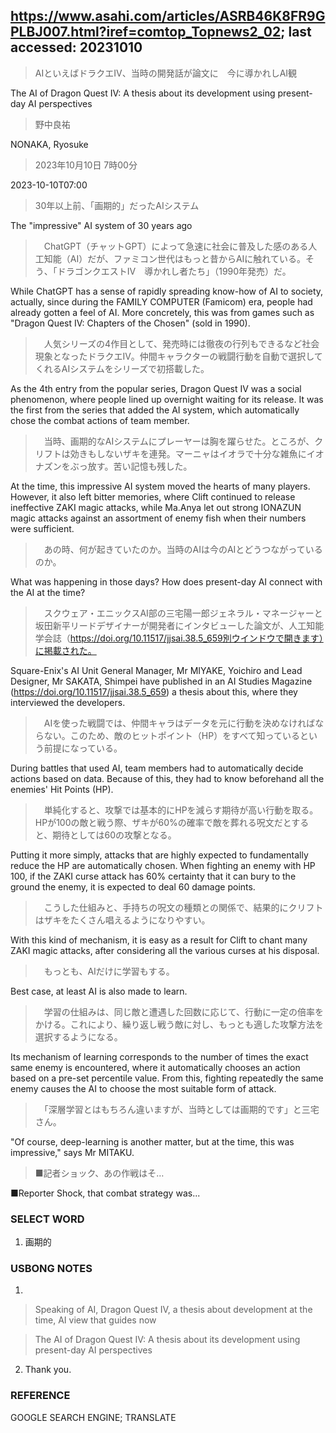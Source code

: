 ## https://www.asahi.com/articles/ASRB46K8FR9GPLBJ007.html?iref=comtop_Topnews2_02; last accessed: 20231010

> AIといえばドラクエⅣ、当時の開発話が論文に　今に導かれしAI観

The AI of Dragon Quest IV: A thesis about its development using present-day AI perspectives

> 野中良祐

NONAKA, Ryosuke

> 2023年10月10日 7時00分

2023-10-10T07:00

> 30年以上前、「画期的」だったAIシステム

The "impressive" AI system of 30 years ago

>　ChatGPT（チャットGPT）によって急速に社会に普及した感のある人工知能（AI）だが、ファミコン世代はもっと昔からAIに触れている。そう、「ドラゴンクエストⅣ　導かれし者たち」（1990年発売）だ。

While ChatGPT has a sense of rapidly spreading know-how of AI to society, actually, since during the FAMILY COMPUTER (Famicom) era, people had already gotten a feel of AI. More concretely, this was from games such as "Dragon Quest IV: Chapters of the Chosen" (sold in 1990).  

>　人気シリーズの4作目として、発売時には徹夜の行列もできるなど社会現象となったドラクエⅣ。仲間キャラクターの戦闘行動を自動で選択してくれるAIシステムをシリーズで初搭載した。

As the 4th entry from the popular series, Dragon Quest IV was a social phenomenon, where people lined up overnight waiting for its release. It was the first from the series that added the AI system, which automatically chose the combat actions of team member.

>　当時、画期的なAIシステムにプレーヤーは胸を躍らせた。ところが、クリフトは効きもしないザキを連発。マーニャはイオラで十分な雑魚にイオナズンをぶっ放す。苦い記憶も残した。

At the time, this impressive AI system moved the hearts of many players. However, it also left bitter memories, where Clift continued to release ineffective ZAKI magic attacks, while Ma.Anya let out strong IONAZUN magic attacks against an assortment of enemy fish when their numbers were sufficient.

>　あの時、何が起きていたのか。当時のAIは今のAIとどうつながっているのか。

What was happening in those days? How does present-day AI connect with the AI at the time?

>　スクウェア・エニックスAI部の三宅陽一郎ジェネラル・マネージャーと坂田新平リードデザイナーが開発者にインタビューした論文が、人工知能学会誌（https://doi.org/10.11517/jjsai.38.5_659別ウインドウで開きます）に掲載された。

Square-Enix's AI Unit General Manager, Mr MIYAKE, Yoichiro and Lead Designer, Mr SAKATA, Shimpei have published in an AI Studies Magazine (https://doi.org/10.11517/jjsai.38.5_659) a thesis about this, where they interviewed the developers.

>　AIを使った戦闘では、仲間キャラはデータを元に行動を決めなければならない。このため、敵のヒットポイント（HP）をすべて知っているという前提になっている。

During battles that used AI, team members had to automatically decide actions based on data. Because of this, they had to know beforehand all the enemies' Hit Points (HP).

>　単純化すると、攻撃では基本的にHPを減らす期待が高い行動を取る。HPが100の敵と戦う際、ザキが60%の確率で敵を葬れる呪文だとすると、期待としては60の攻撃となる。

Putting it more simply, attacks that are highly expected to fundamentally reduce the HP are automatically chosen. When fighting an enemy with HP 100, if the ZAKI curse attack has 60% certainty that it can bury to the ground the enemy, it is expected to deal 60 damage points. 

>　こうした仕組みと、手持ちの呪文の種類との関係で、結果的にクリフトはザキをたくさん唱えるようになりやすい。

With this kind of mechanism, it is easy as a result for Clift to chant many ZAKI magic attacks, after considering all the various curses at his disposal.

>　もっとも、AIだけに学習もする。

Best case, at least AI is also made to learn.

>　学習の仕組みは、同じ敵と遭遇した回数に応じて、行動に一定の倍率をかける。これにより、繰り返し戦う敵に対し、もっとも適した攻撃方法を選択するようになる。

Its mechanism of learning corresponds to the number of times the exact same enemy is encountered, where it automatically chooses an action based on a pre-set percentile value. From this, fighting repeatedly the same enemy causes the AI to choose the most suitable form of attack.

>　「深層学習とはもちろん違いますが、当時としては画期的です」と三宅さん。

"Of course, deep-learning is another matter, but at the time, this was impressive," says Mr MITAKU.

> ■記者ショック、あの作戦はそ…

■Reporter Shock, that combat strategy was...

### SELECT WORD

1) 画期的

### USBONG NOTES

1) 

> Speaking of AI, Dragon Quest IV, a thesis about development at the time, AI view that guides now 

> The AI of Dragon Quest IV: A thesis about its development using present-day AI perspectives

2) Thank you.


### REFERENCE

GOOGLE SEARCH ENGINE; TRANSLATE
